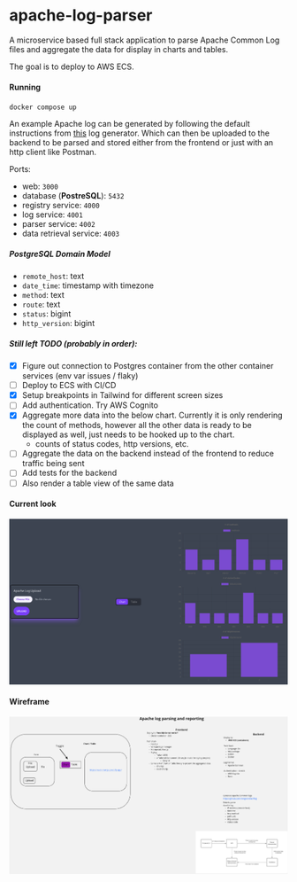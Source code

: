 # apache-log-parser

A microservice based full stack application to parse Apache Common Log files and aggregate the data for display in charts and tables.

The goal is to deploy to AWS ECS.

#### Running

`docker compose up`

An example Apache log can be generated by following the default instructions from [this](https://github.com/mingrammer/flog) log generator.
Which can then be uploaded to the backend to be parsed and stored either from the frontend or just with an http client like Postman.

Ports:

- web: `3000`
- database (**PostreSQL**): `5432`
- registry service: `4000`
- log service: `4001`
- parser service: `4002`
- data retrieval service: `4003`

##### PostgreSQL Domain Model

- `remote_host`: text
- `date_time`: timestamp with timezone
- `method`: text
- `route`: text
- `status`: bigint
- `http_version`: bigint

##### Still left TODO (probably in order):

- [x] Figure out connection to Postgres container from the other container services (env var issues / flaky)
- [ ] Deploy to ECS with CI/CD
- [x] Setup breakpoints in Tailwind for different screen sizes
- [ ] Add authentication. Try AWS Cognito
- [x] Aggregate more data into the below chart. Currently it is only rendering the count of methods,
  however all the other data is ready to be displayed as well, just needs to be hooked up to the chart.
    - counts of status codes, http versions, etc.
- [ ] Aggregate the data on the backend instead of the frontend to reduce traffic being sent
- [ ] Add tests for the backend
- [ ] Also render a table view of the same data

#### Current look

![website](./docs/homepage.png)

#### Wireframe

![wireframe](./docs/wireframe.png)
